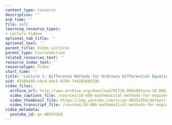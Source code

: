 ```yaml
---
content_type: resource
description: ''
end_time: ''
file: null
learning_resource_types:
- Lecture Videos
optional_tab_title: ''
optional_text: ''
parent_title: Video Lectures
parent_type: CourseSection
related_resources_text: ''
resource_index_text: ''
resourcetype: Video
start_time: ''
title: 'Lecture 1: Difference Methods for Ordinary Differential Equations'
uid: 41569e85-c8c8-a4c5-0704-74428260529b
video_files:
  archive_url: http://www.archive.org/download/MIT18.086S06/ocw-18.086-08feb2006-220k.mp4
  video_captions_file: /courses/18-086-mathematical-methods-for-engineers-ii-spring-2006/17a6fea027825e40beb781fd2919faf9_gv-AB35V2k8.vtt
  video_thumbnail_file: https://img.youtube.com/vi/gv-AB35V2k8/default.jpg
  video_transcript_file: /courses/18-086-mathematical-methods-for-engineers-ii-spring-2006/806b14f6a7a07a2209735c5162b567aa_gv-AB35V2k8.pdf
video_metadata:
  youtube_id: gv-AB35V2k8
---
```

